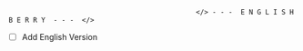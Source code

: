 
                                                  </> - - -  E N G L I S H B E R R Y  - - -  </> 

- [ ] Add English Version 
